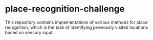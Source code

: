 # place-recognition-challenge
This repository contains implementations of various methods for place recognition, which is the task of identifying previously visited locations based on sensory input.
